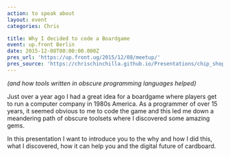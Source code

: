 ```yaml
---
action: to speak about
layout: event
categories: Chris

title: Why I decided to code a Boardgame
event: up.front Berlin
date: 2015-12-08T00:00:00.000Z
pres_url: 'https://up.front.ug/2015/12/08/meetup/'
pres_source: 'https://chrischinchilla.github.io/Presentations/chip_shop/upfront_dec.html'
---
```


_(and how tools written in obscure programming languages helped)_

Just over a year ago I had a great idea for a boardgame where players get to run a computer company in 1980s America. As a programmer of over 15 years, it seemed obvious to me to code the game and this led me down a meandering path of obscure toolsets where I discovered some amazing gems.

In this presentation I want to introduce you to the why and how I did this, what I discovered, how it can help you and the digital future of cardboard.
